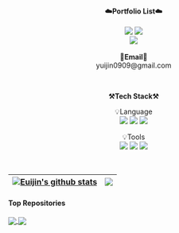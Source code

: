 <p align="center">
    <Strong>☁️Portfolio List☁️</Strong><br><br>
    <a href="https://kwakeuijin-programing-study.tistory.com/" target="_blank"><img src="https://img.shields.io/badge/Tistory-535D6C?style=flat-square&logo=Tistory&logoColor=white"/></a>
 <a href="https://www.instagram.com/dev.kej23/" target="_blank"><img src="https://img.shields.io/badge/Instagram-E4405F?style=flat-square&logo=Instagram&logoColor=white"/></a>
<br>
<a href="https://hits.seeyoufarm.com"><img src="https://hits.seeyoufarm.com/api/count/incr/badge.svg?url=https%3A%2F%2Fgithub.com%2FKwakEuiJin%2Fhit-counter&count_bg=%2379C83D&title_bg=%23555555&icon=&icon_color=%23E7E7E7&title=hits&edge_flat=false"/></a>	
<br><br>
<Strong>📧Email📧</Strong><br>yuijin0909@gmail.com<br>
</p>
<br>

<p align="center">
    <Strong>⚒️Tech Stack⚒️</Strong><br>
</p>

<p align="center" display="inline-block">
    💡Language <br>
    <img src="https://img.shields.io/badge/Kotlin-7F52FF?style=for-the-badge&logo=Kotlin&logoColor=white">
    <img src="https://img.shields.io/badge/JAVA-FC4C02?style=for-the-badge&logo=Java&logoColor=white"> 
    <img src="https://img.shields.io/badge/Python-3776AB?style=for-the-badge&logo=Python&logoColor=white">
</p>
<p align="center" display="inline-block">
    💡Tools <br>
    <img src="https://img.shields.io/badge/Android Studio-3DDC84?style=for-the-badge&logo=Android Studio&logoColor=white">
    <img src="https://img.shields.io/badge/PyCharm-000000?style=for-the-badge&logo=PyCharm&logoColor=white"> 
    <img src="https://img.shields.io/badge/IntelliJ-000000?style=for-the-badge&logo=IntelliJ IDEA&logoColor=white"> 
</p>
<br>

| <a href="https://github.com/KwakEuiJin/github-readme-stats"><img align="center" src="https://github-readme-stats.vercel.app/api?username=KwakEuiJin&show_icons=true&include_all_commits=true&theme=buefy&hide_border=true" alt="Euijin's github stats" /></a> | <a href="https://github.com/KwakEuiJin/github-readme-stats"><img align="center" src="https://github-readme-stats.vercel.app/api/top-langs/?username=KwakEuiJin&layout=compact&theme=buefy&hide_border=true" /></a> |
| ------------- | ------------- |

#### Top Repositories


<a href="https://github.com/KwakEuiJin/github-readme-stats">
  <img align="center" src="https://github-readme-stats.vercel.app/api/pin/?username=KwakEuiJin&repo=github-readme-stats&theme=buefy" />
</a>
<a href="https://github.com/KwakEuiJin/KwakEuiJin.github.io">
  <img align="center" src="https://github-readme-stats.vercel.app/api/pin/?username=KwakEuiJin&repo=KwakEuiJin.github.io&theme=buefy" />
</a>

<br />
<br />
